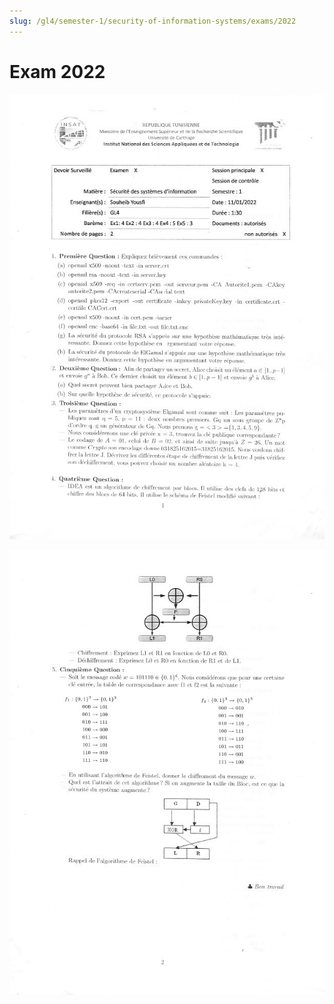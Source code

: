 ```yaml
---
slug: /gl4/semester-1/security-of-information-systems/exams/2022
---
```


# Exam 2022

![1](assets/2022-1.jpg)

![2](assets/2022-2.jpg)
